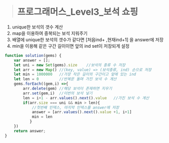 ><h1>프로그래머스_Level3_보석 쇼핑</h1>
1. unique한 보석의 갯수 계산
2. map을 이용하여 중복되는 보석 지워주기
3. 배열에 unique한 보석의 갯수가 같다면 [처음ind+ ,현재ind+1] 을 answer에 저장
4. min을 이용해 같은 구간 길이이면 앞의 ind set이 저장되게 설정

```javascript
function solution(gems) {
    var answer = [];
    let uni = new Set(gems).size    //보석의 종류 수 저장
    let arr = new Map() //(key, value) => (보석종류, ind) 순으로 저장
    let min = 1000000   //가장 작은 길이의 구간이고 앞에 있는 ind
    let len = 0         //반복문 돌며 가진 보석 수 계산
    gems.forEach((gem,i) =>{
        arr.delete(gem) //해당 보석이 존재하면 지우기
        arr.set(gem,i)  //이번의 보석 넣기
        len = i+1 - arr.values().next().value   //가진 보석 수 계산
        if(arr.size === uni && min > len){
            //첫번째 인덱스, 마지막 인덱스를 answer에 저장
            answer = [arr.values().next().value +1, i+1]
            min = len
           }
    })
    return answer;
}
```
